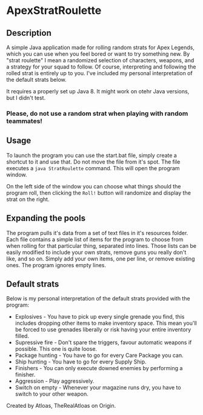 # ApexStratRoulette

## Description

A simple Java application made for rolling random strats for Apex Legends, which you can use when you feel bored or want to try something new. By "strat roulette" I mean a randomized selection of characters, weapons, and a strategy for your squad to follow. Of course, interpreting and following the rolled strat is entirely up to you. I've included my personal interpretation of the default strats below.

It requires a properly set up Java 8. It might work on otehr Java versions, but I didn't test.

### Please, do not use a random strat when playing with random teammates!

## Usage

To launch the program you can use the start.bat file, simply create a shortcut to it and use that. Do not move the file from it's spot. The file executes a `java StratRoulette` command. This will open the program window.

On the left side of the window you can choose what things should the program roll, then clicking the `Roll!` button will randomize and display the strat on the right.

## Expanding the pools

The program pulls it's data from a set of text files in it's resources folder. Each file contains a simple list of items for the program to choose from when rolling for that particular thing, separated into lines. Those lists can be easily modified to include your own strats, remove guns you really don't like, and so on. Simply add your own items, one per line, or remove existing ones. The program ignores empty lines.

## Default strats

Below is my personal interpretation of the default strats provided with the program:

* Explosives - You have to pick up every single grenade you find, this includes dropping other items to make inventory space. This mean you'll be forced to use grenades liberally or risk having your entire inventory filled.
* Supressive fire - Don't spare the triggers, favour automatic weapons if possible. This one is quite loose.
* Package hunting - You have to go for every Care Package you can.
* Ship hunting - You have to go for every Supply Ship.
* Finishers - You can only execute downed enemies by performing a finisher.
* Aggression - Play aggressively.
* Switch on empty - Whenever your magazine runs dry, you have to switch to your other weapon.



Created by Atloas, TheRealAtloas on Origin.